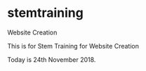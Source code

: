 # stemtraining
Website Creation

This is for Stem Training for Website Creation

Today is 24th November 2018.
